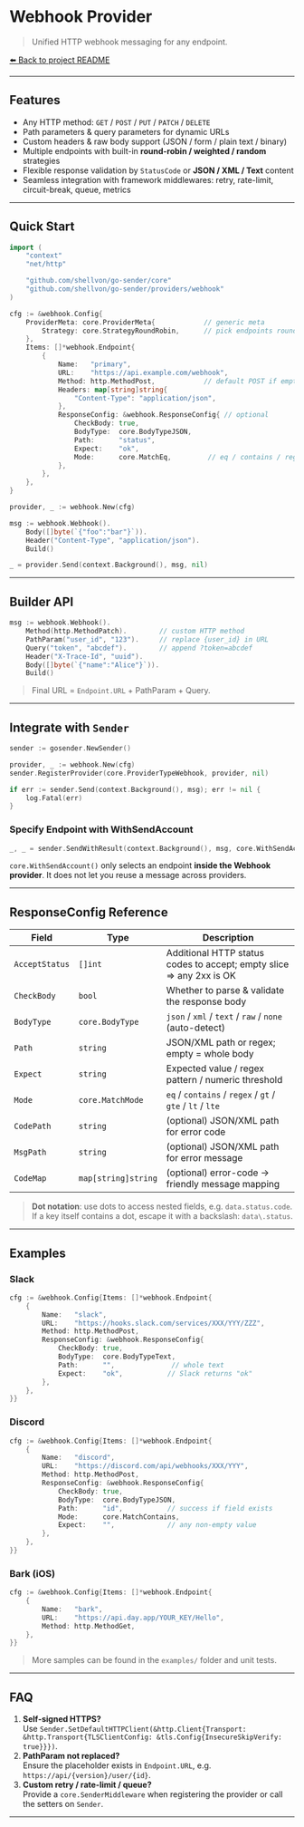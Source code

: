 # Webhook Provider

> Unified HTTP webhook messaging for any endpoint.

[⬅️ Back to project README](../../README.md)

---

## Features

- Any HTTP method: `GET` / `POST` / `PUT` / `PATCH` / `DELETE`
- Path parameters & query parameters for dynamic URLs
- Custom headers & raw body support (JSON / form / plain text / binary)
- Multiple endpoints with built-in **round-robin / weighted / random** strategies
- Flexible response validation by `StatusCode` or **JSON / XML / Text** content
- Seamless integration with framework middlewares: retry, rate-limit, circuit-break, queue, metrics

---

## Quick Start

```go
import (
    "context"
    "net/http"

    "github.com/shellvon/go-sender/core"
    "github.com/shellvon/go-sender/providers/webhook"
)

cfg := &webhook.Config{
    ProviderMeta: core.ProviderMeta{            // generic meta
        Strategy: core.StrategyRoundRobin,      // pick endpoints round-robin
    },
    Items: []*webhook.Endpoint{
        {
            Name:   "primary",
            URL:    "https://api.example.com/webhook",
            Method: http.MethodPost,            // default POST if empty
            Headers: map[string]string{
                "Content-Type": "application/json",
            },
            ResponseConfig: &webhook.ResponseConfig{ // optional
                CheckBody: true,
                BodyType:  core.BodyTypeJSON,
                Path:      "status",
                Expect:    "ok",
                Mode:      core.MatchEq,         // eq / contains / regex / gt etc.
            },
        },
    },
}

provider, _ := webhook.New(cfg)

msg := webhook.Webhook().
    Body([]byte(`{"foo":"bar"}`)).
    Header("Content-Type", "application/json").
    Build()

_ = provider.Send(context.Background(), msg, nil)
```

---

## Builder API

```go
msg := webhook.Webhook().
    Method(http.MethodPatch).        // custom HTTP method
    PathParam("user_id", "123").     // replace {user_id} in URL
    Query("token", "abcdef").        // append ?token=abcdef
    Header("X-Trace-Id", "uuid").
    Body([]byte(`{"name":"Alice"}`)).
    Build()
```

> Final URL = `Endpoint.URL` + PathParam + Query.

---

## Integrate with `Sender`

```go
sender := gosender.NewSender()

provider, _ := webhook.New(cfg)
sender.RegisterProvider(core.ProviderTypeWebhook, provider, nil)

if err := sender.Send(context.Background(), msg); err != nil {
    log.Fatal(err)
}
```

### Specify Endpoint with WithSendAccount

```go
_, _ = sender.SendWithResult(context.Background(), msg, core.WithSendAccount("primary"))
```

`core.WithSendAccount()` only selects an endpoint **inside the Webhook provider**. It does not let you reuse a message across providers.

---

## ResponseConfig Reference

| Field          | Type                | Description                                                         |
| -------------- | ------------------- | ------------------------------------------------------------------- |
| `AcceptStatus` | `[]int`             | Additional HTTP status codes to accept; empty slice ⇒ any 2xx is OK |
| `CheckBody`    | `bool`              | Whether to parse & validate the response body                       |
| `BodyType`     | `core.BodyType`     | `json` / `xml` / `text` / `raw` / `none` (auto-detect)              |
| `Path`         | `string`            | JSON/XML path or regex; empty = whole body                          |
| `Expect`       | `string`            | Expected value / regex pattern / numeric threshold                  |
| `Mode`         | `core.MatchMode`    | `eq` / `contains` / `regex` / `gt` / `gte` / `lt` / `lte`           |
| `CodePath`     | `string`            | (optional) JSON/XML path for error code                             |
| `MsgPath`      | `string`            | (optional) JSON/XML path for error message                          |
| `CodeMap`      | `map[string]string` | (optional) error-code → friendly message mapping                    |

> **Dot notation**: use dots to access nested fields, e.g. `data.status.code`. If a key itself contains a dot, escape it with a backslash: `data\.status`.

---

## Examples

### Slack

```go
cfg := &webhook.Config{Items: []*webhook.Endpoint{
    {
        Name:   "slack",
        URL:    "https://hooks.slack.com/services/XXX/YYY/ZZZ",
        Method: http.MethodPost,
        ResponseConfig: &webhook.ResponseConfig{
            CheckBody: true,
            BodyType:  core.BodyTypeText,
            Path:      "",              // whole text
            Expect:    "ok",           // Slack returns "ok"
        },
    },
}}
```

### Discord

```go
cfg := &webhook.Config{Items: []*webhook.Endpoint{
    {
        Name:   "discord",
        URL:    "https://discord.com/api/webhooks/XXX/YYY",
        Method: http.MethodPost,
        ResponseConfig: &webhook.ResponseConfig{
            CheckBody: true,
            BodyType:  core.BodyTypeJSON,
            Path:      "id",           // success if field exists
            Mode:      core.MatchContains,
            Expect:    "",             // any non-empty value
        },
    },
}}
```

### Bark (iOS)

```go
cfg := &webhook.Config{Items: []*webhook.Endpoint{
    {
        Name:   "bark",
        URL:    "https://api.day.app/YOUR_KEY/Hello",
        Method: http.MethodGet,
    },
}}
```

> More samples can be found in the `examples/` folder and unit tests.

---

## FAQ

1. **Self-signed HTTPS?**  
   Use `Sender.SetDefaultHTTPClient(&http.Client{Transport: &http.Transport{TLSClientConfig: &tls.Config{InsecureSkipVerify: true}}})`.
2. **PathParam not replaced?**  
   Ensure the placeholder exists in `Endpoint.URL`, e.g. `https://api/{version}/user/{id}`.
3. **Custom retry / rate-limit / queue?**  
   Provide a `core.SenderMiddleware` when registering the provider or call the setters on `Sender`.

---

